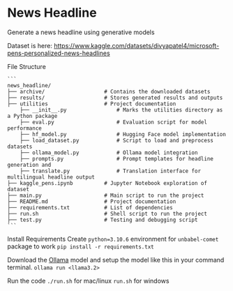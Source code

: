# News Headline

Generate a news headline using generative models

Dataset is here: https://www.kaggle.com/datasets/divyapatel4/microsoft-pens-personalized-news-headlines

File Structure

    ```
    news_headline/
    ├── archive/                   # Contains the downloaded datasets
    ├── results/                   # Stores generated results and outputs
    ├── utilities                  # Project documentation
        ├── __init__.py                # Marks the utilities directory as a Python package
        ├── eval.py                    # Evaluation script for model performance
        ├── hf_model.py                # Hugging Face model implementation
        ├── load_dataset.py            # Script to load and preprocess datasets
        ├── ollama_model.py            # Ollama model integration
        ├── prompts.py                 # Prompt templates for headline generation and 
        ├── translate.py               # Translation interface for multilingual headline output
    ├── kaggle_pens.ipynb          # Jupyter Notebook exploration of dataset
    ├── main.py                    # Main script to run the project
    ├── README.md                  # Project documentation
    ├── requirements.txt           # List of dependencies
    ├── run.sh                     # Shell script to run the project
    ├── test.py                    # Testing and debugging script
    ```

Install Requirements
Create `python=3.10.6` environment for `unbabel-comet` package to work
`pip install -r requirements.txt`

Download the [Ollama](https://ollama.com/) model and setup the model like this  in your command terminal.
`ollama run <llama3.2>`

Run the code
`./run.sh` for mac/linux `run.sh` for windows

